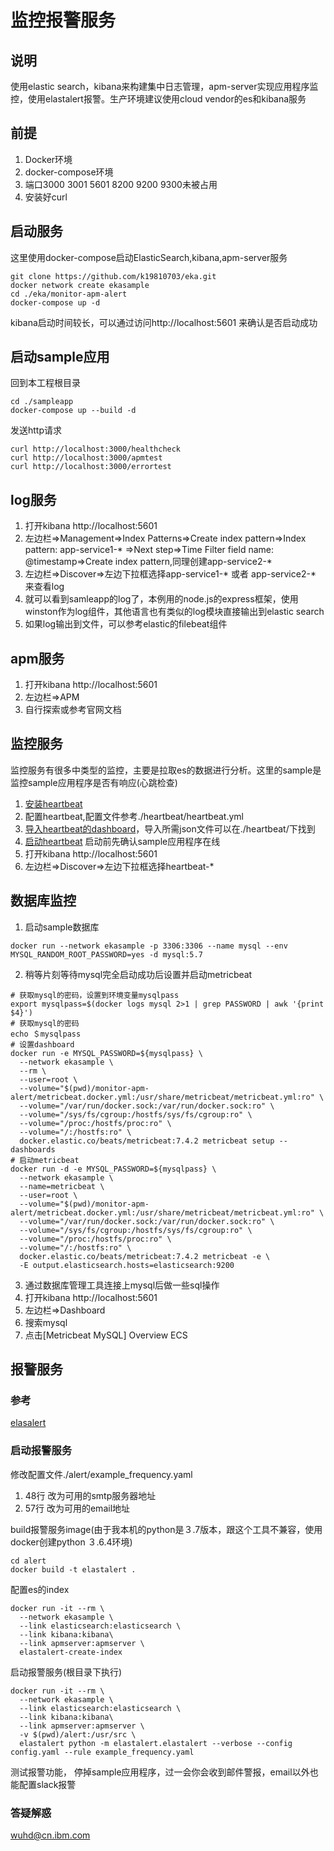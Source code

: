 # 监控报警服务

##  说明
使用elastic search，kibana来构建集中日志管理，apm-server实现应用程序监控，使用elastalert报警。生产环境建议使用cloud vendor的es和kibana服务

##  前提
1.  Docker环境
2.  docker-compose环境
3.  端口3000 3001 5601 8200 9200 9300未被占用
4.  安装好curl

##  启动服务
这里使用docker-compose启动ElasticSearch,kibana,apm-server服务
```Shell
git clone https://github.com/k19810703/eka.git
docker network create ekasample
cd ./eka/monitor-apm-alert
docker-compose up -d
```
kibana启动时间较长，可以通过访问http://localhost:5601 来确认是否启动成功

## 启动sample应用
回到本工程根目录
```Shell
cd ./sampleapp
docker-compose up --build -d
```
发送http请求
```Shell
curl http://localhost:3000/healthcheck
curl http://localhost:3000/apmtest
curl http://localhost:3000/errortest
```

## log服务
1.  打开kibana http://localhost:5601
2.  左边栏=>Management=>Index Patterns=>Create index pattern=>Index pattern: app-service1-* =>Next step=>Time Filter field name: @timestamp=>Create index pattern,同理创建app-service2-*
3.  左边栏=>Discover=>左边下拉框选择app-service1-* 或者 app-service2-* 来查看log
4.  就可以看到samleapp的log了，本例用的node.js的express框架，使用winston作为log组件，其他语言也有类似的log模块直接输出到elastic search
5.  如果log输出到文件，可以参考elastic的filebeat组件

##  apm服务
1.  打开kibana http://localhost:5601
2.  左边栏=>APM
3.  自行探索或参考官网文档

## 监控服务
监控服务有很多中类型的监控，主要是拉取es的数据进行分析。这里的sample是监控sample应用程序是否有响应(心跳检查)
1.  [安装heartbeat](https://www.elastic.co/guide/en/beats/heartbeat/current/heartbeat-installation.html)
2.  配置heartbeat,配置文件参考./heartbeat/heartbeat.yml
3.  [导入heartbeat的dashboard](https://github.com/elastic/uptime-contrib)，导入所需json文件可以在./heartbeat/下找到
4.  [启动heartbeat](https://www.elastic.co/guide/en/beats/heartbeat/current/heartbeat-starting.html)
启动前先确认sample应用程序在线
5.  打开kibana http://localhost:5601
6.  左边栏=>Discover=>左边下拉框选择heartbeat-*

##  数据库监控
1.  启动sample数据库
```SHELL
docker run --network ekasample -p 3306:3306 --name mysql --env MYSQL_RANDOM_ROOT_PASSWORD=yes -d mysql:5.7
```

2.  稍等片刻等待mysql完全启动成功后设置并启动metricbeat
```SHELL
# 获取mysql的密码，设置到环境变量mysqlpass
export mysqlpass=$(docker logs mysql 2>1 | grep PASSWORD | awk '{print $4}')
# 获取mysql的密码
echo ＄mysqlpass
# 设置dashboard
docker run -e MYSQL_PASSWORD=${mysqlpass} \
  --network ekasample \
  --rm \
  --user=root \
  --volume="$(pwd)/monitor-apm-alert/metricbeat.docker.yml:/usr/share/metricbeat/metricbeat.yml:ro" \
  --volume="/var/run/docker.sock:/var/run/docker.sock:ro" \
  --volume="/sys/fs/cgroup:/hostfs/sys/fs/cgroup:ro" \
  --volume="/proc:/hostfs/proc:ro" \
  --volume="/:/hostfs:ro" \
  docker.elastic.co/beats/metricbeat:7.4.2 metricbeat setup --dashboards
# 启动metricbeat
docker run -d -e MYSQL_PASSWORD=${mysqlpass} \
  --network ekasample \
  --name=metricbeat \
  --user=root \
  --volume="$(pwd)/monitor-apm-alert/metricbeat.docker.yml:/usr/share/metricbeat/metricbeat.yml:ro" \
  --volume="/var/run/docker.sock:/var/run/docker.sock:ro" \
  --volume="/sys/fs/cgroup:/hostfs/sys/fs/cgroup:ro" \
  --volume="/proc:/hostfs/proc:ro" \
  --volume="/:/hostfs:ro" \
  docker.elastic.co/beats/metricbeat:7.4.2 metricbeat -e \
  -E output.elasticsearch.hosts=elasticsearch:9200
```

3.  通过数据库管理工具连接上mysql后做一些sql操作
4.  打开kibana http://localhost:5601
5.  左边栏=>Dashboard
6.  搜索mysql
7.  点击[Metricbeat MySQL] Overview ECS


##  报警服务

### 参考
[elasalert](https://elastalert.readthedocs.io/en/latest/running_elastalert.html)

### 启动报警服务
修改配置文件./alert/example_frequency.yaml
1.  48行 改为可用的smtp服务器地址
2.  57行 改为可用的email地址

build报警服务image(由于我本机的python是３.7版本，跟这个工具不兼容，使用docker创建python ３.6.4环境)
```SHELL
cd alert
docker build -t elastalert .
```

配置es的index
```SHELL
docker run -it --rm \
  --network ekasample \
  --link elasticsearch:elasticsearch \
  --link kibana:kibana\
  --link apmserver:apmserver \
  elastalert-create-index
```

启动报警服务(根目录下执行)
```SHELL
docker run -it --rm \
  --network ekasample \
  --link elasticsearch:elasticsearch \
  --link kibana:kibana\
  --link apmserver:apmserver \
  -v $(pwd)/alert:/usr/src \
  elastalert python -m elastalert.elastalert --verbose --config config.yaml --rule example_frequency.yaml 
```

测试报警功能， 停掉sample应用程序，过一会你会收到邮件警报，email以外也能配置slack报警

### 答疑解惑
wuhd@cn.ibm.com
